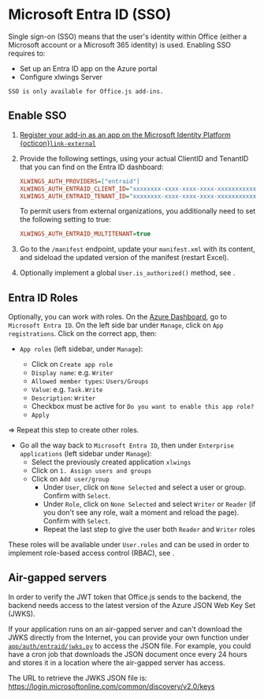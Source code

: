 # Microsoft Entra ID (SSO)

Single sign-on (SSO) means that the user's identity within Office (either a Microsoft account or a Microsoft 365 identity) is used. Enabling SSO requires to:

- Set up an Entra ID app on the Azure portal
- Configure xlwings Server

```{note}
SSO is only available for Office.js add-ins.
```

## Enable SSO

1. [Register your add-in as an app on the Microsoft Identity Platform {octicon}`link-external`](https://learn.microsoft.com/en-us/office/dev/add-ins/develop/register-sso-add-in-aad-v2)

2. Provide the following settings, using your actual ClientID and TenantID that you can find on the Entra ID dashboard:

   ```ini
   XLWINGS_AUTH_PROVIDERS=["entraid"]
   XLWINGS_AUTH_ENTRAID_CLIENT_ID="xxxxxxxx-xxxx-xxxx-xxxx-xxxxxxxxxxxx"
   XLWINGS_AUTH_ENTRAID_TENANT_ID="xxxxxxxx-xxxx-xxxx-xxxx-xxxxxxxxxxxx"
   ```

   To permit users from external organizations, you additionally need to set the following setting to true:

   ```ini
   XLWINGS_AUTH_ENTRAID_MULTITENANT=true
   ```

3. Go to the `/manifest` endpoint, update your `manifest.xml` with its content, and sideload the updated version of the manifest (restart Excel).
4. Optionally implement a global `User.is_authorized()` method, see [](authorization.md).

## Entra ID Roles

Optionally, you can work with roles. On the [Azure Dashboard](https://portal.azure.com/), go to `Microsoft Entra ID`. On the left side bar under `Manage`, click on `App registrations`. Click on the correct app, then:

- `App roles` (left sidebar, under `Manage`):

  - Click on `Create app role`
  - `Display name`: e.g. `Writer`
  - `Allowed member types`: `Users/Groups`
  - `Value`: e.g. `Task.Write`
  - `Description`: `Writer`
  - Checkbox must be active for `Do you want to enable this app role?`
  - `Apply`

=> Repeat this step to create other roles.

- Go all the way back to `Microsoft Entra ID`, then under `Enterprise applications` (left sidebar under `Manage`):
  - Select the previously created application `xlwings`
  - Click on `1. Assign users and groups`
  - Click on `Add user/group`
    - Under `User`, click on `None Selected` and select a user or group. Confirm with `Select`.
    - Under `Role`, click on `None Selected` and select `Writer` or `Reader` (if you don't see any role, wait a moment and reload the page). Confirm with `Select`.
    - Repeat the last step to give the user both `Reader` and `Writer` roles

These roles will be available under `User.roles` and can be used in order to implement role-based access control (RBAC), see [](#authorization).

## Air-gapped servers

In order to verify the JWT token that Office.js sends to the backend, the backend needs access to the latest version of the Azure JSON Web Key Set (JWKS).

If your application runs on an air-gapped server and can't download the JWKS directly from the Internet, you can provide your own function under [`app/auth/entraid/jwks.py`](https://github.com/xlwings/xlwings-server/blob/main/app/auth/entraid/jwks.py) to access the JSON file. For example, you could have a cron job that downloads the JSON document once every 24 hours and stores it in a location where the air-gapped server has access.

The URL to retrieve the JWKS JSON file is: https://login.microsoftonline.com/common/discovery/v2.0/keys
